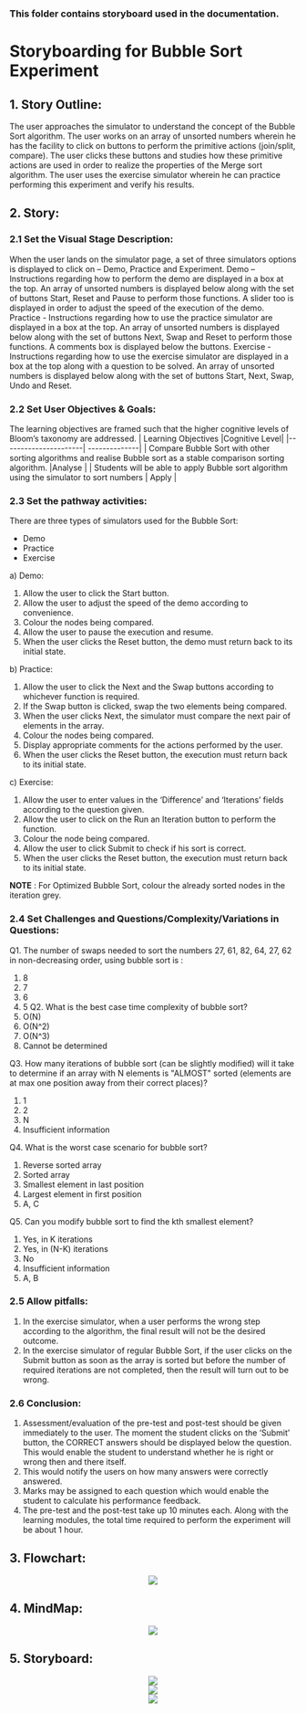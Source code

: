 ### This folder contains storyboard used in the documentation.

# Storyboarding for Bubble Sort Experiment

## 1. Story Outline: 
The user approaches the simulator to understand the concept of the Bubble Sort algorithm. The user works on an array of unsorted numbers wherein he has the facility to click on buttons to perform the primitive actions (join/split, compare). The user clicks these buttons and studies how these primitive actions are used in order to realize the properties of the Merge sort algorithm. The user uses the exercise simulator wherein he can practice performing this experiment and verify his results.

## 2. Story:
### 2.1 Set the Visual Stage Description:
When the user lands on the simulator page, a set of three simulators options is displayed to click on – Demo, Practice and Experiment.
Demo – Instructions regarding how to perform the demo are displayed in a box at the top. An array of unsorted numbers is displayed below along with the set of buttons Start, Reset and Pause to perform those functions. A slider too is displayed in order to adjust the speed of the execution of the demo.
Practice - Instructions regarding how to use the practice simulator are displayed in a box at the top. An array of unsorted numbers is displayed below along with the set of buttons Next, Swap and Reset to perform those functions. A comments box is displayed below the buttons.
Exercise - Instructions regarding how to use the exercise simulator are displayed in a box at the top along with a question to be solved. An array of unsorted numbers is displayed below along with the set of buttons Start, Next, Swap, Undo and Reset.

### 2.2 Set User Objectives & Goals:
The learning objectives are framed such that the higher cognitive levels of Bloom’s taxonomy are addressed.
| Learning Objectives  |Cognitive Level|
|----------------------| --------------|
| Compare Bubble Sort with other sorting algorithms and realise Bubble sort as a stable comparison sorting algorithm.  |Analyse |
|  Students will be able to apply Bubble sort algorithm using the simulator to  sort numbers | Apply  |

### 2.3 Set the pathway activities:
There are three types of simulators used for the Bubble Sort:

* Demo
* Practice
* Exercise

a) Demo:
   1. Allow the user to click the Start button.
   2. Allow the user to adjust the speed of the demo according to convenience.
   3. Colour the nodes being compared.
   4. Allow the user to pause the execution and resume.
   5. When the user clicks the Reset button, the demo must return back to its initial state.
   
b) Practice:
   1. Allow the user to click the Next and the Swap buttons according to whichever function is required.
   2. If the Swap button is clicked, swap the two elements being compared.
   3. When the user clicks Next, the simulator must compare the next pair of elements in the array.
   4. Colour the nodes being compared.
   5. Display appropriate comments for the actions performed by the user.
   6. When the user clicks the Reset button, the execution must return back to its initial state.

c) Exercise:

   1. Allow the user to enter values in the ‘Difference’ and ‘Iterations’ fields according to the question given.
   2. Allow the user to click on the Run an Iteration button to perform the function.
   3. Colour the node being compared.
   4. Allow the user to click Submit to check if his sort is correct.
   5. When the user clicks the Reset button, the execution must return back to its initial state.

**NOTE** : For Optimized Bubble Sort, colour the already sorted nodes in the iteration grey.

### 2.4 Set Challenges and Questions/Complexity/Variations in Questions:
Q1. The number of swaps needed to sort the numbers 27, 61, 82, 64, 27, 62 in non-decreasing order, using bubble sort is :
   1. 8
   2. 7
   3. 6
   4. 5
Q2. What is the best case time complexity of bubble sort?
   1. O(N)
   2. O(N^2)
   3. O(N^3)
   4. Cannot be determined

Q3. How many iterations of bubble sort (can be slightly modified) will it take to determine if an array with N elements is "ALMOST" sorted (elements are at max one position away from their correct places)?
   1. 1
   2. 2
   3. N
   4. Insufficient information

Q4.  What is the worst case scenario for bubble sort?
   1. Reverse sorted array
   2. Sorted array
   3. Smallest element in last position
   4. Largest element in first position
   5. A, C

Q5. Can you modify bubble sort to find the kth smallest element?
  1. Yes, in K iterations
  2. Yes, in (N-K) iterations
  3. No
  4. Insufficient information
  5. A, B

### 2.5 Allow pitfalls:

  1. In the exercise simulator, when a user performs the wrong step according to the algorithm, the final result will not be the desired outcome.
  2. In the exercise simulator of regular Bubble Sort, if the user clicks on the Submit button as soon as the array is sorted but before the number of required iterations are not completed, then the result will turn out to be wrong.

### 2.6 Conclusion:
  1. Assessment/evaluation of the pre-test and post-test should be given immediately to the user. The moment the student clicks on the ‘Submit’   button, the CORRECT answers should be displayed below the question. This would enable the student to understand whether he is right or wrong then and there itself.
  2. This would notify the users on how many answers were correctly answered.
  3. Marks may be assigned to each question which would enable the student to calculate his performance feedback.
  4. The pre-test and the post-test take up 10 minutes each. Along with the learning modules, the total time required to perform the experiment will be about 1 hour.

## 3. Flowchart: 
<center><img src="images/flowchart/flowchart.jpg"> <br></center>

## 4. MindMap: 
<center><img src="mindmap/mindmap-bubble-sort.png"  > <br></center>

## 5. Storyboard:
<center><img src="images/exercise1.png" > <br></center>

<center><img src="images/exercise2.png" > <br></center>

<center><img src="images/exercise3.png" > <br></center>
